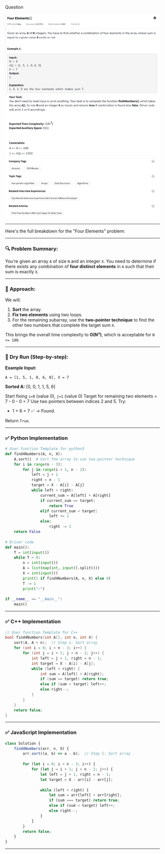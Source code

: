 Question

![Question](Question.png)

---

Here's the full breakdown for the "Four Elements" problem:

---

### 🔍 **Problem Summary:**

You're given an array `A` of size `N` and an integer `X`. You need to determine if there exists any combination of **four distinct elements** in `A` such that their sum is exactly `X`.

---

### 🧠 **Approach:**

We will:

1. **Sort** the array.
2. **Fix two elements** using two loops.
3. For the remaining subarray, use the **two-pointer technique** to find the other two numbers that complete the target sum `X`.

This brings the overall time complexity to **O(N³)**, which is acceptable for `N <= 100`.

---

### 🧪 **Dry Run (Step-by-step):**

**Example Input:**

```
A = [1, 5, 1, 0, 6, 0], X = 7
```

**Sorted A:** \[0, 0, 1, 1, 5, 6]

Start fixing `i=0` (value 0), `j=1` (value 0)
Target for remaining two elements = 7 - 0 - 0 = 7
Use two pointers between indices 2 and 5.
Try:

* 1 + 6 = 7 ✅ → Found.

Return `True`.

---

### ✅ **Python Implementation**

```python
# User function Template for python3
def find4Numbers(A, n, X):
    A.sort()  # Sort the array to use two-pointer technique
    for i in range(n - 3):
        for j in range(i + 1, n - 2):
            left = j + 1
            right = n - 1
            target = X - A[i] - A[j]
            while left < right:
                current_sum = A[left] + A[right]
                if current_sum == target:
                    return True
                elif current_sum < target:
                    left += 1
                else:
                    right -= 1
    return False

# Driver code
def main():
    T = int(input())
    while T > 0:
        n = int(input())
        A = list(map(int, input().split()))
        X = int(input())
        print(1 if find4Numbers(A, n, X) else 0)
        T -= 1
        print("~")

if __name__ == "__main__":
    main()
```

---

### ✅ **C++ Implementation**

```cpp
// User function Template for C++
bool find4Numbers(int A[], int n, int X) {
    sort(A, A + n);  // Step 1: Sort array
    for (int i = 0; i < n - 3; i++) {
        for (int j = i + 1; j < n - 2; j++) {
            int left = j + 1, right = n - 1;
            int target = X - A[i] - A[j];
            while (left < right) {
                int sum = A[left] + A[right];
                if (sum == target) return true;
                else if (sum < target) left++;
                else right--;
            }
        }
    }
    return false;
}
```

---

### ✅ **JavaScript Implementation**

```javascript
class Solution {
    find4Numbers(arr, n, X) {
        arr.sort((a, b) => a - b);  // Step 1: Sort array

        for (let i = 0; i < n - 3; i++) {
            for (let j = i + 1; j < n - 2; j++) {
                let left = j + 1, right = n - 1;
                let target = X - arr[i] - arr[j];

                while (left < right) {
                    let sum = arr[left] + arr[right];
                    if (sum === target) return true;
                    else if (sum < target) left++;
                    else right--;
                }
            }
        }
        return false;
    }
}
```

---


